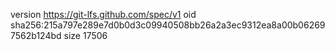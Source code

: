 version https://git-lfs.github.com/spec/v1
oid sha256:215a797e289e7d0b0d3c09940508bb26a2a3ec9312ea8a00b062697562b124bd
size 17506
